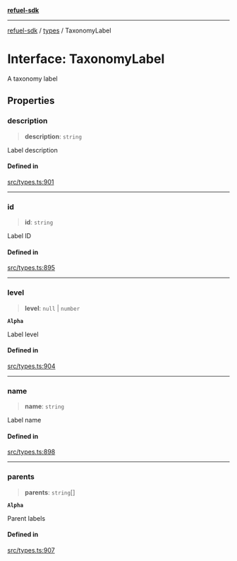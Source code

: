 [**refuel-sdk**](../../README.md)

***

[refuel-sdk](../../modules.md) / [types](../README.md) / TaxonomyLabel

# Interface: TaxonomyLabel

A taxonomy label

## Properties

### description

> **description**: `string`

Label description

#### Defined in

[src/types.ts:901](https://github.com/refuel-ai/refuel-sdk/blob/61d30041216a525535e2edabde48af0f00ec66c9/src/types.ts#L901)

***

### id

> **id**: `string`

Label ID

#### Defined in

[src/types.ts:895](https://github.com/refuel-ai/refuel-sdk/blob/61d30041216a525535e2edabde48af0f00ec66c9/src/types.ts#L895)

***

### level

> **level**: `null` \| `number`

**`Alpha`**

Label level

#### Defined in

[src/types.ts:904](https://github.com/refuel-ai/refuel-sdk/blob/61d30041216a525535e2edabde48af0f00ec66c9/src/types.ts#L904)

***

### name

> **name**: `string`

Label name

#### Defined in

[src/types.ts:898](https://github.com/refuel-ai/refuel-sdk/blob/61d30041216a525535e2edabde48af0f00ec66c9/src/types.ts#L898)

***

### parents

> **parents**: `string`[]

**`Alpha`**

Parent labels

#### Defined in

[src/types.ts:907](https://github.com/refuel-ai/refuel-sdk/blob/61d30041216a525535e2edabde48af0f00ec66c9/src/types.ts#L907)
